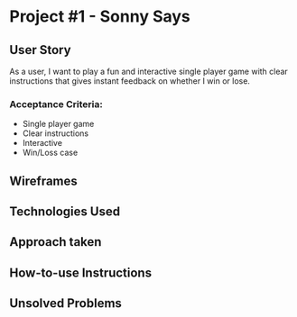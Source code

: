 # Project #1 - Sonny Says

## User Story
As a user, I want to play a fun and interactive single player game with clear instructions that gives instant feedback on whether I win or lose. 

### Acceptance Criteria:
- Single player game
- Clear instructions
- Interactive
- Win/Loss case

## Wireframes
## Technologies Used
## Approach taken
## How-to-use Instructions
## Unsolved Problems